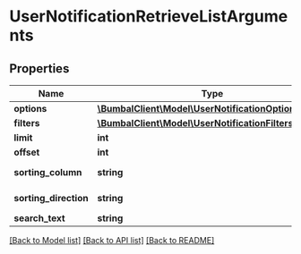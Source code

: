 # UserNotificationRetrieveListArguments

## Properties
Name | Type | Description | Notes
------------ | ------------- | ------------- | -------------
**options** | [**\BumbalClient\Model\UserNotificationOptionsModel**](UserNotificationOptionsModel.md) |  | [optional] 
**filters** | [**\BumbalClient\Model\UserNotificationFiltersModel**](UserNotificationFiltersModel.md) |  | [optional] 
**limit** | **int** |  | [optional] 
**offset** | **int** |  | [optional] 
**sorting_column** | **string** | Sorting Column | [optional] 
**sorting_direction** | **string** | Sorting Direction | [optional] 
**search_text** | **string** |  | [optional] 

[[Back to Model list]](../README.md#documentation-for-models) [[Back to API list]](../README.md#documentation-for-api-endpoints) [[Back to README]](../README.md)


